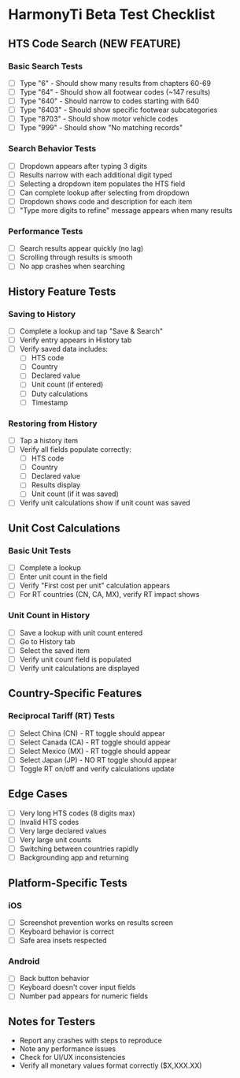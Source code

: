 # HarmonyTi Beta Test Checklist

## HTS Code Search (NEW FEATURE)

### Basic Search Tests
- [ ] Type "6" - Should show many results from chapters 60-69
- [ ] Type "64" - Should show all footwear codes (~147 results)
- [ ] Type "640" - Should narrow to codes starting with 640
- [ ] Type "6403" - Should show specific footwear subcategories
- [ ] Type "8703" - Should show motor vehicle codes
- [ ] Type "999" - Should show "No matching records"

### Search Behavior Tests
- [ ] Dropdown appears after typing 3 digits
- [ ] Results narrow with each additional digit typed
- [ ] Selecting a dropdown item populates the HTS field
- [ ] Can complete lookup after selecting from dropdown
- [ ] Dropdown shows code and description for each item
- [ ] "Type more digits to refine" message appears when many results

### Performance Tests
- [ ] Search results appear quickly (no lag)
- [ ] Scrolling through results is smooth
- [ ] No app crashes when searching

## History Feature Tests

### Saving to History
- [ ] Complete a lookup and tap "Save & Search"
- [ ] Verify entry appears in History tab
- [ ] Verify saved data includes:
  - [ ] HTS code
  - [ ] Country
  - [ ] Declared value
  - [ ] Unit count (if entered)
  - [ ] Duty calculations
  - [ ] Timestamp

### Restoring from History
- [ ] Tap a history item
- [ ] Verify all fields populate correctly:
  - [ ] HTS code
  - [ ] Country
  - [ ] Declared value
  - [ ] Results display
  - [ ] Unit count (if it was saved)
- [ ] Verify unit calculations show if unit count was saved

## Unit Cost Calculations

### Basic Unit Tests
- [ ] Complete a lookup
- [ ] Enter unit count in the field
- [ ] Verify "First cost per unit" calculation appears
- [ ] For RT countries (CN, CA, MX), verify RT impact shows

### Unit Count in History
- [ ] Save a lookup with unit count entered
- [ ] Go to History tab
- [ ] Select the saved item
- [ ] Verify unit count field is populated
- [ ] Verify unit calculations are displayed

## Country-Specific Features

### Reciprocal Tariff (RT) Tests
- [ ] Select China (CN) - RT toggle should appear
- [ ] Select Canada (CA) - RT toggle should appear
- [ ] Select Mexico (MX) - RT toggle should appear
- [ ] Select Japan (JP) - NO RT toggle should appear
- [ ] Toggle RT on/off and verify calculations update

## Edge Cases

- [ ] Very long HTS codes (8 digits max)
- [ ] Invalid HTS codes
- [ ] Very large declared values
- [ ] Very large unit counts
- [ ] Switching between countries rapidly
- [ ] Backgrounding app and returning

## Platform-Specific Tests

### iOS
- [ ] Screenshot prevention works on results screen
- [ ] Keyboard behavior is correct
- [ ] Safe area insets respected

### Android
- [ ] Back button behavior
- [ ] Keyboard doesn't cover input fields
- [ ] Number pad appears for numeric fields

## Notes for Testers
- Report any crashes with steps to reproduce
- Note any performance issues
- Check for UI/UX inconsistencies
- Verify all monetary values format correctly ($X,XXX.XX)
